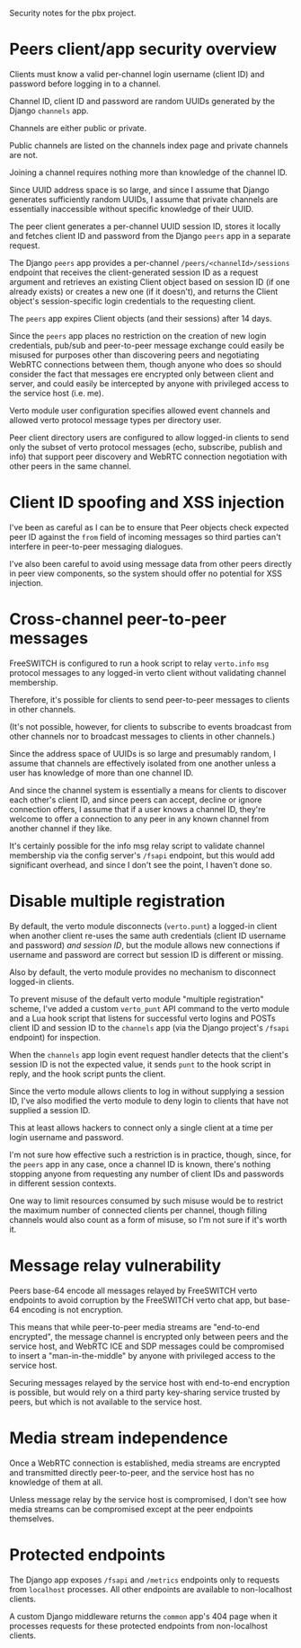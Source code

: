 Security notes for the pbx project.

# Peers client/app security overview

Clients must know a valid
per-channel login username (client ID) and password
before logging in to a channel.

Channel ID, client ID and password
are random UUIDs
generated by the Django `channels` app.

Channels are either public or private.

Public channels
are listed on the channels index page
and private channels are not.

Joining a channel
requires nothing more
than knowledge of the channel ID.

Since UUID address space is so large,
and since I assume that Django
generates sufficiently random UUIDs,
I assume that private channels
are essentially inaccessible
without specific knowledge of their UUID.

The peer client
generates a per-channel UUID session ID,
stores it locally
and fetches client ID and password
from the Django `peers` app
in a separate request.

The Django `peers` app
provides a per-channel `/peers/<channelId>/sessions` endpoint
that receives the client-generated session ID
as a request argument
and retrieves an existing Client object
based on session ID
(if one already exists)
or creates a new one
(if it doesn't),
and returns the Client object's
session-specific login credentials
to the requesting client.

The `peers` app
expires Client objects
(and their sessions)
after 14 days.

Since the `peers` app
places no restriction
on the creation of new login credentials,
pub/sub and peer-to-peer message exchange
could easily be misused
for purposes other than discovering peers
and negotiating WebRTC connections between them,
though anyone who does so
should consider the fact
that messages ere encrypted
only between client and server,
and could easily be intercepted
by anyone with privileged access
to the service host (i.e. me).

Verto module user configuration
specifies allowed event channels
and allowed verto protocol message types
per directory user.

Peer client directory users
are configured to allow logged-in clients
to send only the subset of verto protocol messages
(echo, subscribe, publish and info)
that support peer discovery
and WebRTC connection negotiation
with other peers in the same channel.


# Client ID spoofing and XSS injection

I've been as careful as I can be
to ensure that Peer objects
check expected peer ID
against the `from` field of incoming messages
so third parties
can't interfere in peer-to-peer messaging dialogues.

I've also been careful
to avoid using message data
from other peers
directly in peer view components,
so the system should offer
no potential for XSS injection.


# Cross-channel peer-to-peer messages

FreeSWITCH is configured
to run a hook script
to relay `verto.info` `msg` protocol messages
to any logged-in verto client
without validating channel membership.

Therefore,
it's possible for clients
to send peer-to-peer messages
to clients in other channels.

(It's not possible,
however,
for clients to subscribe to events
broadcast from other channels
nor to broadcast messages
to clients in other channels.)

Since the address space of UUIDs is so large
and presumably random,
I assume that channels
are effectively isolated from one another
unless a user
has knowledge of
more than one channel ID.

And since the channel system is essentially
a means for clients to discover
each other's client ID,
and since peers can accept, decline or ignore
connection offers,
I assume that if a user knows a channel ID,
they're welcome to offer a connection
to any peer in any known channel
from another channel if they like.

It's certainly possible
for the info msg relay script
to validate channel membership
via the config server's `/fsapi` endpoint,
but this would add significant overhead,
and since I don't see the point,
I haven't done so.


# Disable multiple registration

By default,
the verto module
disconnects (`verto.punt`) a logged-in client
when another client
re-uses the same auth credentials
(client ID username and password)
*and session ID*,
but the module allows new connections
if username and password are correct
but session ID is different or missing.

Also by default,
the verto module
provides no mechanism to disconnect
logged-in clients.

To prevent misuse
of the default verto module
"multiple registration" scheme,
I've added a custom `verto_punt` API command
to the verto module
and a Lua hook script
that listens for successful verto logins
and POSTs client ID and session ID
to the `channels` app
(via the Django project's `/fsapi` endpoint)
for inspection.

When the `channels` app
login event request handler
detects that the client's session ID
is not the expected value,
it sends `punt` to the hook script in reply,
and the hook script punts the client.

Since the verto module
allows clients to log in
without supplying a session ID,
I've also modified the verto module
to deny login
to clients that have not supplied a session ID.

This at least allows hackers
to connect only a single client
at a time
per login username and password.

I'm not sure how effective
such a restriction is in practice,
though,
since,
for the `peers` app in any case,
once a channel ID is known,
there's nothing stopping anyone
from requesting any number of
client IDs and passwords
in different session contexts.

One way to limit
resources consumed
by such misuse
would be to restrict
the maximum number of connected clients
per channel,
though filling channels
would also count as a form of misuse,
so I'm not sure if it's worth it.


# Message relay vulnerability

Peers base-64 encode
all messages relayed
by FreeSWITCH verto endpoints
to avoid corruption
by the FreeSWITCH verto chat app,
but base-64 encoding
is not encryption.

This means that
while peer-to-peer media streams
are "end-to-end encrypted",
the message channel
is encrypted only between peers
and the service host,
and WebRTC ICE and SDP messages
could be compromised
to insert a "man-in-the-middle"
by anyone with privileged access
to the service host.

Securing messages
relayed by the service host
with end-to-end encryption
is possible,
but would rely on
a third party key-sharing service
trusted by peers,
but which is not available
to the service host.


# Media stream independence

Once a WebRTC connection is established,
media streams are encrypted
and transmitted directly peer-to-peer,
and the service host
has no knowledge of them at all.

Unless message relay
by the service host is compromised,
I don't see how media streams
can be compromised
except at the peer endpoints themselves.


# Protected endpoints

The Django app
exposes `/fsapi` and `/metrics` endpoints
only to requests from `localhost` processes.
All other endpoints are available
to non-localhost clients.

A custom Django middleware
returns the `common` app's 404 page
when it processes requests
for these protected endpoints
from non-localhost clients.
